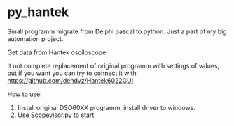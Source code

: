 # py_hantek
Small programm migrate from Delphi pascal to python.
Just a part of my big automation project.

Get data from Hantek osciloscope

It not complete replacement of original programm with settings of values,
but if you want you can try to connect it with https://github.com/dendvz/Hantek6022GUI

How to use:
1) Install original DSO60XX programm, install driver to windows.
2) Use Scopevisor.py to start.

